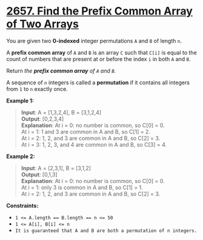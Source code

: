 # **[2657. Find the Prefix Common Array of Two Arrays](https://leetcode.com/problems/find-the-prefix-common-array-of-two-arrays/description/)**

You are given two **0-indexed** integer permutations `A` and `B` of length `n`.

A **prefix common array** of `A` and `B` is an array `C` such that `C[i]` is equal to the count of numbers that are present at or before the index `i` in both `A` and `B`.

Return *the **prefix common array** of `A` and `B`.*

A sequence of `n` integers is called a **permutation** if it contains all integers from `1` to `n` exactly once.



**Example 1:**

> **Input**: A = [1,3,2,4], B = [3,1,2,4]  
> **Output**: [0,2,3,4]  
> **Explanation**: At i = 0: no number is common, so C[0] = 0.  
> At i = 1: 1 and 3 are common in A and B, so C[1] = 2.  
> At i = 2: 1, 2, and 3 are common in A and B, so C[2] = 3.  
> At i = 3: 1, 2, 3, and 4 are common in A and B, so C[3] = 4.  

**Example 2:**

> **Input**: A = [2,3,1], B = [3,1,2]  
> **Output**: [0,1,3]  
> **Explanation**: At i = 0: no number is common, so C[0] = 0.  
> At i = 1: only 3 is common in A and B, so C[1] = 1.  
> At i = 2: 1, 2, and 3 are common in A and B, so C[2] = 3.   
 
**Constraints:**

- `1 <= A.length == B.length == n <= 50`
- `1 <= A[i], B[i] <= n`
- `It is guaranteed that A and B are both a permutation of n integers.`